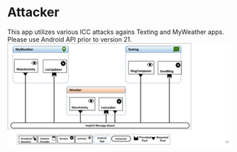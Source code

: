 # Attacker
This app utilizes various ICC attacks agains Texting and MyWeather apps. Please use Android API prior to version 21.
![Alt text](VulnerableAndroidSystem.png "The architecture of the vulnerable Android system")

